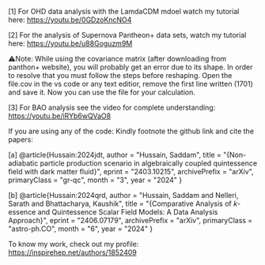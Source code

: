 [1] For OHD data analysis with the LamdaCDM mdoel watch my tutorial here: https://youtu.be/0GDzoKncNO4 

[2] For the analysis of Supernova Pantheon+ data sets, watch my tutorial here: https://youtu.be/u88Goguzm9M

⚠️Note: While using the covariance matrix (after downloading from panthon+ website), you will probably get an error due to its shape. In order to resolve that you must follow the steps before reshaping. Open the file.cov in the vs code or any text editior, remove the first line written (1701) and save it. Now you can use the file for your calculation. 

[3] For BAO analysis see the video for complete understanding: https://youtu.be/iRYb6wQVaO8

If you are using any of the code: Kindly footnote the github link and cite the papers:

[a] @article{Hussain:2024jdt,
    author = "Hussain, Saddam",
    title = "{Non-adiabatic particle production scenario in algebraically coupled quintessence field with dark matter fluid}",
    eprint = "2403.10215",
    archivePrefix = "arXiv",
    primaryClass = "gr-qc",
    month = "3",
    year = "2024"
}

[b] @article{Hussain:2024qrd,
    author = "Hussain, Saddam and Nelleri, Sarath and Bhattacharya, Kaushik",
    title = "{Comparative Analysis of $k$-essence and Quintessence Scalar Field Models: A Data Analysis Approach}",
    eprint = "2406.07179",
    archivePrefix = "arXiv",
    primaryClass = "astro-ph.CO",
    month = "6",
    year = "2024"
}

To know my work, check out my profile: https://inspirehep.net/authors/1852409


